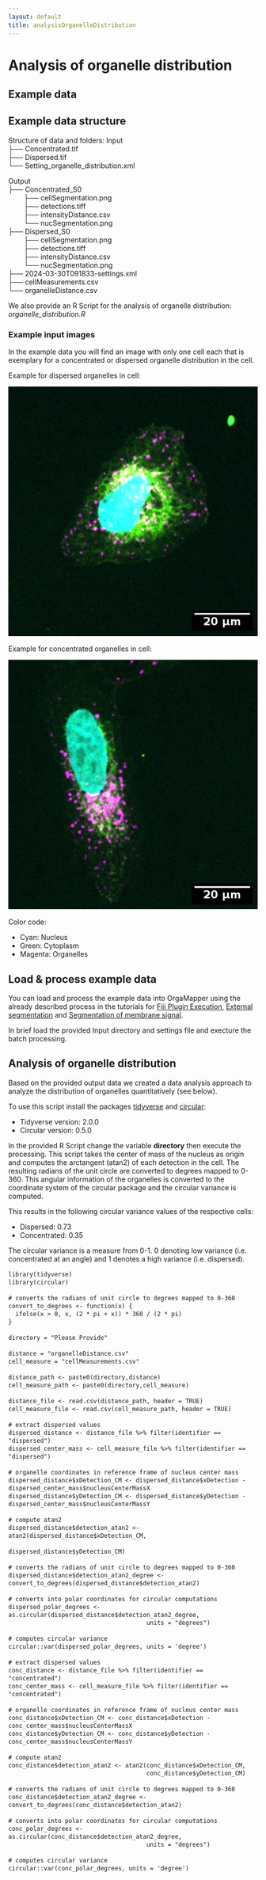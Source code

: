 ```yaml
---
layout: default
title: analysisOrganelleDistribution
---
```


# Analysis of organelle distribution

## Example data

<!---
Link to example input data
-->


## Example data structure

Structure of data and folders:
Input<br>
├── Concentrated.tif<br>
├── Dispersed.tif<br>
└── Setting_organelle_distribution.xml<br>

Output<br>
├── Concentrated_S0<br>
&nbsp;&nbsp;&nbsp;&nbsp;&nbsp;&nbsp;&nbsp;&nbsp;├── cellSegmentation.png<br>
&nbsp;&nbsp;&nbsp;&nbsp;&nbsp;&nbsp;&nbsp;&nbsp;├── detections.tiff<br>
&nbsp;&nbsp;&nbsp;&nbsp;&nbsp;&nbsp;&nbsp;&nbsp;├── intensityDistance.csv<br>
&nbsp;&nbsp;&nbsp;&nbsp;&nbsp;&nbsp;&nbsp;&nbsp;└──  nucSegmentation.png<br>
├── Dispersed_S0<br>
&nbsp;&nbsp;&nbsp;&nbsp;&nbsp;&nbsp;&nbsp;&nbsp;├── cellSegmentation.png<br>
&nbsp;&nbsp;&nbsp;&nbsp;&nbsp;&nbsp;&nbsp;&nbsp;├── detections.tiff<br>
&nbsp;&nbsp;&nbsp;&nbsp;&nbsp;&nbsp;&nbsp;&nbsp;├── intensityDistance.csv<br>
&nbsp;&nbsp;&nbsp;&nbsp;&nbsp;&nbsp;&nbsp;&nbsp;└──  nucSegmentation.png<br>
├── 2024-03-30T091833-settings.xml<br>
├── cellMeasurements.csv<br>
└── organelleDistance.csv<br>

We also provide an R Script for the analysis of organelle distribution:
*organelle_distribution.R*

### Example input images

In the example data you will find an image with only one cell each that is exemplary for a concentrated or dispersed organelle distribution in the cell.

Example for dispersed organelles in cell: 

<img src="../images/organelle_distribution/dispersed.png" alt="Dispersed" class="inline"/>

Example for concentrated organelles in cell: 


<img src="../images/organelle_distribution/concentrated.png" alt="Concentrated" class="inline"/>

Color code:
* Cyan: Nucleus
* Green: Cytoplasm
* Magenta: Organelles

## Load & process example data

You can load and process the example data into OrgaMapper using the already described process in the tutorials for [Fiji Plugin Execution](workflow.html), [External segmentation](external_segmentation.html) and [Segmentation of membrane signal](seg_membrane_signal.html). 

In brief load the provided Input directory and settings file and execture the batch processing.

## Analysis of organelle distribution

Based on the provided output data we created a data analysis approach to analyze the distribution of organelles quantitatively (see below).

To use this script install the packages [tidyverse](https://www.tidyverse.org/) and [circular](https://cran.r-project.org/web/packages/circular/circular.pdf):
* Tidyverse version: 2.0.0
* Circular version: 0.5.0

In the provided R Script change the variable **directory** then execute the processing. This script takes the center of mass of the nucleus as origin and computes the arctangent (atan2) of each detection in the cell. The resulting radians of the unit circle are converted to degrees mapped to 0-360. This angular information of the organelles is converted to the coordinate system of the circular package and the circular variance is computed. 

This results in the following circular variance values of the respective cells:
* Dispersed: 0.73
* Concentrated: 0.35

The circular variance is a measure from 0-1. 0 denoting low variance (i.e. concentrated at an angle) and 1 denotes a high variance (i.e. dispersed). 

```
library(tidyverse)
library(circular)

# converts the radians of unit circle to degrees mapped to 0-360
convert_to_degrees <- function(x) {
  ifelse(x > 0, x, (2 * pi + x)) * 360 / (2 * pi)
}

directory = "Please Provide"

distance = "organelleDistance.csv"
cell_measure = "cellMeasurements.csv"

distance_path <- paste0(directory,distance)
cell_measure_path <- paste0(directory,cell_measure)

distance_file <- read.csv(distance_path, header = TRUE)
cell_measure_file <- read.csv(cell_measure_path, header = TRUE)

# extract dispersed values
dispersed_distance <- distance_file %>% filter(identifier == "dispersed")
dispersed_center_mass <- cell_measure_file %>% filter(identifier == "dispersed")

# organelle coordinates in reference frame of nucleus center mass
dispersed_distance$xDetection_CM <- dispersed_distance$xDetection - dispersed_center_mass$nucleusCenterMassX
dispersed_distance$yDetection_CM <- dispersed_distance$yDetection - dispersed_center_mass$nucleusCenterMassY

# compute atan2
dispersed_distance$detection_atan2 <- atan2(dispersed_distance$xDetection_CM, 
                                            dispersed_distance$yDetection_CM)

# converts the radians of unit circle to degrees mapped to 0-360
dispersed_distance$detection_atan2_degree <- convert_to_degrees(dispersed_distance$detection_atan2)

# converts into polar coordinates for circular computations
dispersed_polar_degrees <- as.circular(dispersed_distance$detection_atan2_degree, 
                                       units = "degrees")

# computes circular variance
circular::var(dispersed_polar_degrees, units = 'degree')

# extract dispersed values
conc_distance <- distance_file %>% filter(identifier == "concentrated")
conc_center_mass <- cell_measure_file %>% filter(identifier == "concentrated")

# organelle coordinates in reference frame of nucleus center mass
conc_distance$xDetection_CM <- conc_distance$xDetection - conc_center_mass$nucleusCenterMassX
conc_distance$yDetection_CM <- conc_distance$yDetection - conc_center_mass$nucleusCenterMassY

# compute atan2
conc_distance$detection_atan2 <- atan2(conc_distance$xDetection_CM, 
                                       conc_distance$yDetection_CM)

# converts the radians of unit circle to degrees mapped to 0-360
conc_distance$detection_atan2_degree <- convert_to_degrees(conc_distance$detection_atan2)

# converts into polar coordinates for circular computations
conc_polar_degrees <- as.circular(conc_distance$detection_atan2_degree, 
                                       units = "degrees")

# computes circular variance
circular::var(conc_polar_degrees, units = 'degree')
```